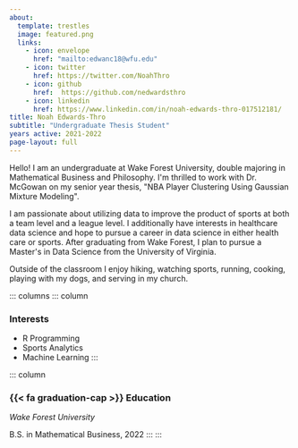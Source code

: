 ```yaml
---
about:
  template: trestles
  image: featured.png
  links:
    - icon: envelope
      href: "mailto:edwanc18@wfu.edu"
    - icon: twitter
      href: https://twitter.com/NoahThro
    - icon: github
      href:  https://github.com/nedwardsthro
    - icon: linkedin
      href: https://www.linkedin.com/in/noah-edwards-thro-017512181/
title: Noah Edwards-Thro
subtitle: "Undergraduate Thesis Student"
years active: 2021-2022
page-layout: full
---
```


Hello! I am an undergraduate at Wake Forest University, double majoring in Mathematical Business and Philosophy. I'm thrilled to work with Dr. McGowan on my senior year thesis, "NBA Player Clustering Using Gaussian Mixture Modeling".

I am passionate about utilizing data to improve the product of sports at both a team level and a league level. I additionally have interests in healthcare data science and hope to pursue a career in data science in either health care or sports. After graduating from Wake Forest, I plan to pursue a Master's in Data Science from the University of Virginia.

Outside of the classroom I enjoy hiking, watching sports, running, cooking, playing with my dogs, and serving in my church.

::: columns
::: column
### Interests

- R Programming
- Sports Analytics
- Machine Learning
:::

::: column
### {{< fa graduation-cap >}} Education

*Wake Forest University*

B.S. in Mathematical Business, 2022
:::
:::
